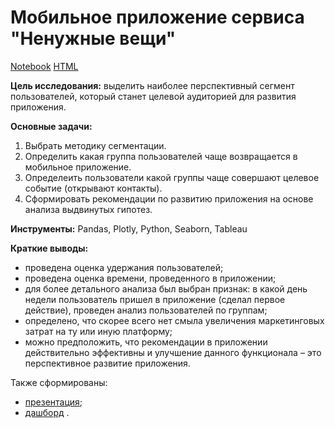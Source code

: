 # Mобильное приложение сервиса "Ненужные вещи"

[Notebook](https://github.com/ana-stashia/Yandex_practicum_projects/blob/main/M%D0%BE%D0%B1%D0%B8%D0%BB%D1%8C%D0%BD%D0%BE%D0%B5%20%D0%BF%D1%80%D0%B8%D0%BB%D0%BE%D0%B6%D0%B5%D0%BD%D0%B8%D0%B5%20%D1%81%D0%B5%D1%80%D0%B2%D0%B8%D1%81%D0%B0%20%D0%BF%D1%80%D0%BE%D0%B4%D0%B0%D0%B6/Mobile_app_unnecessery_things.ipynb) [HTML](https://github.com/ana-stashia/Yandex_practicum_projects/blob/main/M%D0%BE%D0%B1%D0%B8%D0%BB%D1%8C%D0%BD%D0%BE%D0%B5%20%D0%BF%D1%80%D0%B8%D0%BB%D0%BE%D0%B6%D0%B5%D0%BD%D0%B8%D0%B5%20%D1%81%D0%B5%D1%80%D0%B2%D0%B8%D1%81%D0%B0%20%D0%BF%D1%80%D0%BE%D0%B4%D0%B0%D0%B6/Mobile_app_unnecessery_things.html)

**Цель исследования:** выделить наиболее перспективный сегмент пользователей, который станет целевой аудиторией для развития приложения.

**Основные задачи:**
1. Выбрать методику сегментации.
2. Определить какая группа пользователей чаще возвращается в мобильное приложение.
3. Определеить пользователи какой группы чаще совершают целевое событие (открывают контакты).
4. Сформировать рекомендации по развитию приложения на основе анализа выдвинутых гипотез.

**Инструменты:**
Pandas, Plotly, Python, Seaborn, Tableau

**Краткие выводы:**
- проведена оценка удержания пользователей;
- проведена оценка времени, проведенного в приложении;
- для более детального анализа был выбран признак: в какой день недели пользователь пришел в приложение (сделал первое действие), проведен анализ пользователей по группам;
- определено, что скорее всего нет смыла увеличения маркетинговых затрат на ту или иную платформу;
- можно предположить, что рекомендации в приложении действительно эффективны и улучшение данного функционала – это перспективное развитие приложения.


Также cформированы:
- [презентация](https://github.com/ana-stashia/Yandex_practicum_projects/blob/main/M%D0%BE%D0%B1%D0%B8%D0%BB%D1%8C%D0%BD%D0%BE%D0%B5%20%D0%BF%D1%80%D0%B8%D0%BB%D0%BE%D0%B6%D0%B5%D0%BD%D0%B8%D0%B5%20%D1%81%D0%B5%D1%80%D0%B2%D0%B8%D1%81%D0%B0%20%D0%BF%D1%80%D0%BE%D0%B4%D0%B0%D0%B6/Mobile_app_unnecessery_things.pdf);
- [дашборд](https://public.tableau.com/views/Mobile_App_unnecessery_things/Dashboard1?:language=en-US&publish=yes&:display_count=n&:origin=viz_share_link) .
